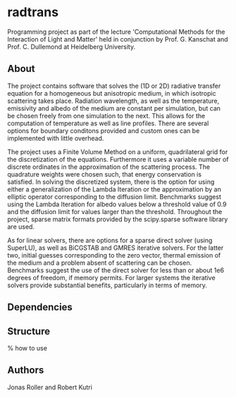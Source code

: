 # radtrans

Programming project as part of the lecture 'Computational Methods for the
Interaction of Light and Matter' held in conjunction by Prof. G. Kanschat and
Prof. C. Dullemond at Heidelberg University.


## About

The project contains software that solves the (1D or 2D) radiative transfer equation
for a homogeneous but anisotropic medium, in which isotropic scattering takes place.
Radiation wavelength, as well as the temperature, emissivity and albedo of the medium
are constant per simulation, but can be chosen freely from one simulation to the 
next. This allows for the computation of temperature as well as line profiles.
There are several options for boundary conditons provided and custom ones can be implemented 
with little overhead.

The project uses a Finite Volume Method on a uniform, quadrilateral grid for the discretization of the equations. Furthermore it 
uses a variable number of discrete ordinates in the approximation of the scattering process. The 
quadrature weights were chosen such, that energy conservation is satisfied. In solving the discretized
system, there is the option for using either a generalization of the Lambda Iteration or the approximation
by an elliptic operator corresponding to the diffusion limit. Benchmarks suggest using the Lambda Iteration
for albedo values below a threshold value of 0.9 and the diffusion limit for values larger than the threshold.
Throughout the project, sparse matrix formats provided by the scipy.sparse software library are used.

As for linear solvers, there are options for a sparse direct solver (using SuperLU), as well as BiCGSTAB and 
GMRES iterative solvers. For the latter two, initial guesses corresponding to the zero vector, thermal emission
of the medium and a problem absent of scattering can be chosen. Benchmarks suggest the use of the direct solver
for less than or about 1e6 degrees of freedom, if memory permits. For larger systems the iterative solvers provide
substantial benefits, particularly in terms of memory.


## Dependencies

## Structure
% how to use
## Authors

Jonas Roller and Robert Kutri
